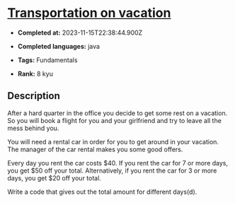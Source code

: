 # [Transportation on vacation ](https://www.codewars.com/kata/568d0dd208ee69389d000016)

- **Completed at:** 2023-11-15T22:38:44.900Z

- **Completed languages:** java

- **Tags:** Fundamentals

- **Rank:** 8 kyu

## Description

After a hard quarter in the office you decide to get some rest on a vacation. So you will book a flight for you and your girlfriend and try to leave all the mess behind you.

You will need a rental car in order for you to get around in your vacation. The manager of the car rental makes you some good offers.

Every day you rent the car costs $40. If you rent the car for 7 or more days, you get $50 off your total. Alternatively, if you rent the car for 3 or more days, you get $20 off your total.

Write a code that gives out the total amount for different days(d).
